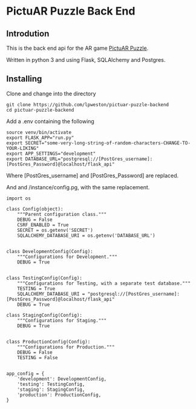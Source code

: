 # PictuAR Puzzle Back End

## Introdution

This is the back end api for the AR game [PictuAR Puzzle](https://github.com/lpweston/pictuar-puzzle).

Written in python 3 and using Flask, SQLAlchemy and Postgres.

## Installing

Clone and change into the directory

```
git clone https://github.com/lpweston/pictuar-puzzle-backend
cd pictuar-puzzle-backend
```

Add a .env containing the following

```
source venv/bin/activate
export FLASK_APP="run.py"
export SECRET="some-very-long-string-of-random-characters-CHANGE-TO-YOUR-LIKING"
export APP_SETTINGS="development"
export DATABASE_URL="postgresql://[PostGres_username]:[PostGres_Password]@localhost/flask_api"
```

Where [PostGres_username] and [PostGres_Password] are replaced.

And and /instance/config.pg, with the same replacement.

```
import os

class Config(object):
    """Parent configuration class."""
    DEBUG = False
    CSRF_ENABLED = True
    SECRET = os.getenv('SECRET')
    SQLALCHEMY_DATABASE_URI = os.getenv('DATABASE_URL')


class DevelopmentConfig(Config):
    """Configurations for Development."""
    DEBUG = True


class TestingConfig(Config):
    """Configurations for Testing, with a separate test database."""
    TESTING = True
    SQLALCHEMY_DATABASE_URI = "postgresql://[PostGres_username]:[PostGres_Password]@localhost/flask_api"
    DEBUG = True

class StagingConfig(Config):
    """Configurations for Staging."""
    DEBUG = True


class ProductionConfig(Config):
    """Configurations for Production."""
    DEBUG = False
    TESTING = False


app_config = {
    'development': DevelopmentConfig,
    'testing': TestingConfig,
    'staging': StagingConfig,
    'production': ProductionConfig,
}
```
